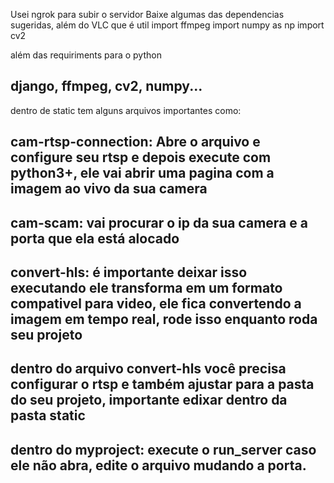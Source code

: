 Usei ngrok para subir o servidor
Baixe algumas das dependencias sugeridas, além do VLC que é util
import ffmpeg 
import numpy as np
import cv2

além das requiriments para o python

## django, ffmpeg, cv2, numpy...

dentro de static tem alguns arquivos importantes como:

## cam-rtsp-connection: Abre o arquivo e configure seu rtsp e depois execute com python3+, ele vai abrir uma pagina com a imagem ao vivo da sua camera
## cam-scam: vai procurar o ip da sua camera e a porta que ela está alocado
## convert-hls: é importante deixar isso executando ele transforma em um formato compativel para video, ele fica convertendo a imagem em tempo real, rode isso enquanto roda seu projeto


## dentro do arquivo convert-hls você precisa configurar o rtsp e também ajustar para a pasta do seu projeto, importante edixar dentro da pasta static 
## dentro do myproject: execute o run_server caso ele não abra, edite o arquivo mudando a porta.
